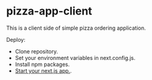 # pizza-app-client

This is a client side of simple pizza ordering application.

Deploy:
- Clone repository.
- Set your environment variables in next.config.js.
- Install npm packages.
- [Start your next.js app.](https://nextjs.org/docs/getting-started).
